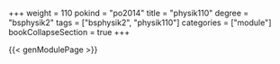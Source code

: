 +++
weight = 110
pokind = "po2014"
title = "physik110"
degree = "bsphysik2"
tags = ["bsphysik2", "physik110"]
categories = ["module"]
bookCollapseSection = true
+++

{{< genModulePage >}}
